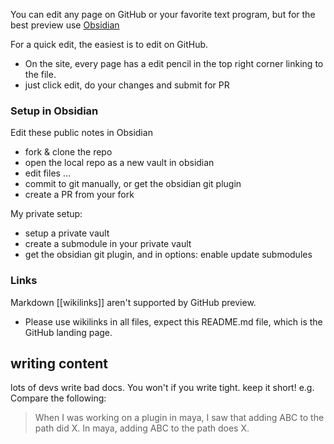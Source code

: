 You can edit any page on GitHub or your favorite text program, but for the best preview use [Obsidian](https://obsidian.md/)

For a quick edit, the easiest is to edit on GitHub.
- On the site, every page has a edit pencil in the top right corner linking to the file.
- just click edit, do your changes and submit for PR

### Setup in Obsidian

Edit these public notes in Obsidian
- fork & clone the repo
- open the local repo as a new vault in obsidian
- edit files …
- commit to git manually, or get the obsidian git plugin
- create a PR from your fork

My private setup:
- setup a private vault
- create a submodule in your private vault
- get the obsidian git plugin, and in options: enable update submodules

### Links
Markdown [[wikilinks]] aren't supported by GitHub preview.
- Please use wikilinks in all files, expect this README.md file, which is the GitHub landing page.

## writing content
lots of devs write bad docs. You won't if you write tight. keep it short!
e.g. Compare the following:
> When I was working on a plugin in maya, I saw that adding ABC to the path did X. 
> In maya, adding ABC to the path does X.